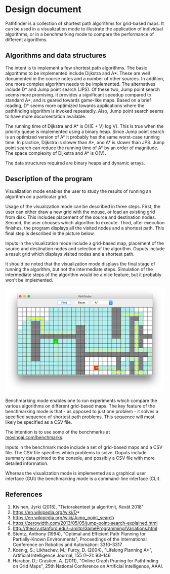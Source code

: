 # Design document

Pathfinder is a collection of shortest path algorithms for grid-based maps. It can be used in a visualization mode to illustrate the application of individual algorithms, or in a benchmarking mode to compare the performance of different algorithms.

## Algorithms and data structures

The intent is to implement a few shortest path algorithms. The basic algorithms to be implemented include Dijkstra and A*. These are well documented in the course notes and a number of other sources. In addition, one more complex algorithm needs to be implemented. The alternatives include D* and Jump point search (JPS). Of these two, Jump point search seems more promising. It provides a significant speedup compared to standard A*, and is geared towards game-like maps. Based on a brief reading, D* seems more optimized towards applications where the pathfinding algorithm is invoked repeatedly. Also, Jump point search seems to have more documentation available.

The running time of Dijkstra and A* is O((E + V) log V). This is true when the priority queue is implemented using a binary heap. Since Jump point search is an optimized version of A* it probably has the same worst-case running time. In practice, Dijkstra is slower than A*, and A* is slower than JPS. Jump point search can reduce the running time of A* by an order of magnitude. The space complexity of Dijkstra and A* is O(V).

The data structures required are binary heaps and dynamic arrays.

## Description of the program

Visualization mode enables the user to study the results of running an algorithm on a particular grid.

Usage of the visualization mode can be described in three steps. First, the user can either draw a new grid with the mouse, or load an existing grid from disk. This includes placement of the source and destination nodes. Second, the user chooses which algorithm to execute. Third, after execution finishes, the program displays all the visited nodes and a shortest path. This final step is described in the picture below.

Inputs in the visualization mode include a grid-based map, placement of the source and destination nodes and selection of the algorithm. Ouputs include a result grid which displays visited nodes and a shortest path.

It should be noted that the visualization mode displays the final stage of running the algorithm, but not the intermediate steps. Simulation of the intermediate steps of the algorithm would be a nice feature, but it probably won't be implemented.

![Visualization mode](img/screenshot_1.png)

Benchmarking mode enables one to run experiments which compare the various algorithms on different grid-based maps. The key feature of the benchmarking mode is that - as opposed to just one problem - it solves a specified sequence of shortest path problems. This sequence will most likely be specified as a CSV file.

The intention is to use some of the benchmarks at [movingai.com/benchmarks](https://www.movingai.com/benchmarks/).

Inputs in the benchmark mode include a set of grid-based maps and a CSV file. The CSV file specifies which problems to solve. Ouputs include summary data printed to the console, and possibly a CSV file with more detailed information.

Whereas the visualization mode is implemented as a graphical user interface (GUI) the benchmarking mode is a command-line interface (CLI).

## References

1. Kivinen, Jyrki (2018), "Tietorakenteet ja algoritmit, Kevät 2018"
2. https://en.wikipedia.org/wiki/D*
3. https://en.wikipedia.org/wiki/Jump_point_search
4. https://zerowidth.com/2013/05/05/jump-point-search-explained.html
5. http://theory.stanford.edu/~amitp/GameProgramming/Variations.html
6. Stentz, Anthony (1994), "Optimal and Efficient Path Planning for Partially-Known Environments", Proceedings of the International Conference on Robotics and Automation: 3310–3317
7. Koenig, S.; Likhachev, M.; Furcy, D. (2004), "Lifelong Planning A*", Artificial Intelligence Journal, 155 (1–2): 93–146
8. Harabor, D.; Grastien, A. (2011), "Online Graph Pruning for Pathfinding on Grid Maps", 25th National Conference on Artificial Intelligence, AAAI.
